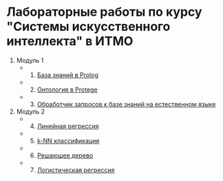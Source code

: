 # Лабораторные работы по курсу "Системы искусственного интеллекта" в ИТМО

1. Модуль 1
    - 1. [База знаний в Prolog](./module-1/lab-1/)
    - 2. [Онтология в Protege](./module-1/lab-2/)
    - 3. [Обработчик запросов к базе знаний на естественном языке](./module-1/lab-3/)
2. Модуль 2
    - 4. [Линейная регрессия](./module-2/lab-4/)
    - 5. [k-NN классификация](./module-2/lab-5/)
    - 6. [Решающее дерево](./module-2/lab-6/)
    - 7. [Логистическая регрессия](./module-2/lab-7/)


